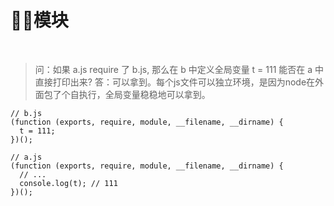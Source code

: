 模块
====
<br/>

>问：如果 a.js require 了 b.js, 那么在 b 中定义全局变量 t = 111 能否在 a 中直接打印出来?
答：可以拿到。每个js文件可以独立环境，是因为node在外面包了个自执行，全局变量稳稳地可以拿到。
```javasript
// b.js
(function (exports, require, module, __filename, __dirname) {
  t = 111;
})();

// a.js
(function (exports, require, module, __filename, __dirname) {
  // ...
  console.log(t); // 111
})();
```
